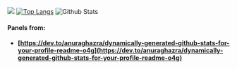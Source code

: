 ![](https://github-profile-summary-cards.vercel.app/api/cards/profile-details?username=datamesse&theme=synthwave) [![Top Langs](https://github-readme-stats.vercel.app/api/top-langs/?username=datamesse&langs_count=8&theme=synthwave)](https://github.com/anuraghazra/github-readme-stats) ![Github Stats](https://github-readme-stats.vercel.app/api?username=datamesse&theme=synthwave)


#### Panels from:
* **[https://dev.to/anuraghazra/dynamically-generated-github-stats-for-your-profile-readme-o4g](https://dev.to/anuraghazra/dynamically-generated-github-stats-for-your-profile-readme-o4g)**
